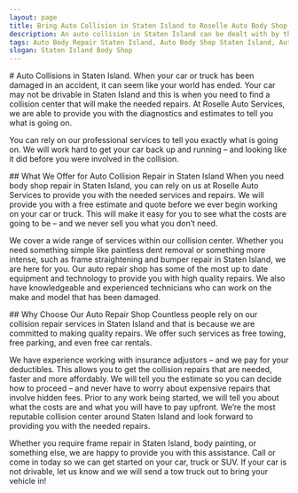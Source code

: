 ```yaml
---
layout: page
title: Bring Auto Collision in Staten Island to Roselle Auto Body Shop
description: An auto collision in Staten Island can be dealt with by the best. Call Roselle Auto Body Shop for repairs now.
tags: Auto Body Repair Staten Island, Auto Body Shop Staten Island, Autobody Staten Island, Body Shop Staten Island, Auto Collision Staten Island, Collision Center Staten Island, Collision Repair Staten Island, Frame Repair Staten Island, Frame Straightening Staten Island, Auto Paint Staten Island, Auto Painting Staten Island, Dent Repair Staten Island, Dent Removal Staten Island, Paintless Dent Repair Staten Island, Paintless Dent Removal Staten Island, Auto Body NY, Auto Body Repair NY, Auto Body Shop NY, Autobody NY, Body Shop NY, Auto Collision NY, Collision Center NY, Collision Repair NY, Frame Repair NY, Frame Straightening NY, Auto Paint NY, Auto Painting NY, Dent Repair NY, Dent Removal NY, Paintless DentRepair NY, Paintless Dent Removal NY, Auto Body Union County, Auto Body Repair Union County, Auto Body Shop Union County, Autobody Union County, Body Shop Union County, Auto Collision Union County, Collision Center Union County, Collision Repair Union County, Frame Repair Union County, Frame Straightening Union County, Auto Paint Union County, Auto Painting Union County, Dent Repair Union County, Dent Removal Union County, Paintless Dent Repair Union County, Paintless Dent Removal Union County
slogan: Staten Island Body Shop
---
```


<section>
# Auto Collisions in Staten Island.
When your car or truck has been damaged in an accident, it can seem like your world has ended. Your car may not be drivable in Staten Island and this is when you need to find a collision center that will make the needed repairs. At Roselle Auto Services, we are able to provide you with the diagnostics and estimates to tell you what is going on.

You can rely on our professional services to tell you exactly what is going on. We will work hard to get your car back up and running – and looking like it did before you were involved in the collision.
</section>
<section>
## What We Offer for Auto Collision Repair in Staten Island
When you need body shop repair in Staten Island, you can rely on us at Roselle Auto Services to provide you with the needed services and repairs. We will provide you with a free estimate and quote before we ever begin working on your car or truck. This will make it easy for you to see what the costs are going to be – and we never sell you what you don’t need.

We cover a wide range of services within our collision center. Whether you need something simple like paintless dent removal or something more intense, such as frame straightening and bumper repair in Staten Island, we are here for you. Our auto repair shop has some of the most up to date equipment and technology to provide you with high quality repairs. We also have knowledgeable and experienced technicians who can work on the make and model that has been damaged.
</section>
<section>
## Why Choose Our Auto Repair Shop
Countless people rely on our collision repair services in Staten Island and that is because we are committed to making quality repairs. We offer such services as free towing, free parking, and even free car rentals.

We have experience working with insurance adjustors – and we pay for your deductibles. This allows you to get the collision repairs that are needed, faster and more affordably. We will tell you the estimate so you can decide how to proceed – and never have to worry about expensive repairs that involve hidden fees. Prior to any work being started, we will tell you about what the costs are and what you will have to pay upfront. We’re the most reputable collision center around Staten Island and look forward to providing you with the needed repairs.

Whether you require frame repair in Staten Island, body painting, or something else, we are happy to provide you with this assistance. Call or come in today so we can get started on your car, truck or SUV. If your car is not drivable, let us know and we will send a tow truck out to bring your vehicle in!
</section>
